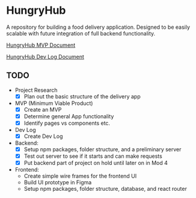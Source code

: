 # HungryHub
 A repository for building a food delivery application. Designed to be easily scalable with future integration of full backend functionality.

[HungryHub MVP Document](https://docs.google.com/document/d/1l8WN_G7odJ7Cz0RwbfGksOsmRmIIVcBCeYqAXfrIEE4/edit?usp=sharing)

[HungryHub Dev Log Document](https://docs.google.com/document/d/1x78Bqnjl75wOW6qZUPYPnH058esiiwvioqIgSxdzJww/edit?usp=sharing)

## TODO

- Project Research
    - [x] Plan out the basic structure of the delivery app

- MVP (Minimum Viable Product)
    - [x] Create an MVP
    - [x] Determine general App functionality
    - [x] Identify pages vs components etc.

- Dev Log
    - [x] Create Dev Log

- Backend:
    - [x] Setup npm packages, folder structure, and a preliminary server 
    - [x] Test out server to see if it starts and can make requests
    - [x] Put backend part of project on hold until later on in Mod 4

- Frontend: 
    - Create simple wire frames for the frontend UI 
    - Build UI prototype in Figma
    - Setup npm packages, folder structure, database, and react router
